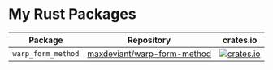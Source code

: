 # My Rust Packages

| Package            | Repository                                                                    | crates.io                                                                                                       |
| ------------------ | ----------------------------------------------------------------------------- | --------------------------------------------------------------------------------------------------------------- |
| `warp_form_method` | [maxdeviant/warp-form-method](https://github.com/maxdeviant/warp-form-method) | [![crates.io](https://img.shields.io/crates/v/warp_form_method.svg)](https://crates.io/crates/warp_form_method) |
